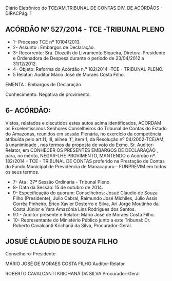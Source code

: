 Diário Eletrônico do TCE/AM,TRIBUNAL DE CONTAS DIV. DE ACÓRDÃOS - DIRACPág. 1

## ACÓRDÃO Nº 527/2014 - TCE -TRIBUNAL PLENO

- 1- Processo TCE nº 10104/2013.
- 2- Assunto : Embargos de Declaração.
- 3- Recorrente: Sra. Diozeth do Livramento Siqueira, Diretora-Presidente e Ordenadora de Despesa durante o período de 23/04/2012 a 31/12/2012.
- 4- Objeto: Reforma do Acórdão n.º 182/2014 -TCE - TRIBUNAL PLENO.
- 5 Relator: Auditor Mário José de Moraes Costa Filho.

EMENTA : Embargos de Declaração.

Conhecimento. Negativa de provimento.

## 6- ACÓRDÃO:

Vistos, relatados e discutidos estes autos acima identificados, ACORDAM os Excelentíssimos  Senhores Conselheiros  do  Tribunal  de  Contas  do  Estado  do  Amazonas, reunidos em sessão Plenária, no exercício da competência atribuída pelo art.11, III, alínea 'f',  item  1,  da  Resolução nº 04/2002-TCE/AM, à unanimidade ,  nos  termos  da proposta de voto  do  Exmo.  Sr.  Auditor-Relator,    em CONHECER OS PRESENTES EMBARGOS DE DECLARAÇÃO , para, no mérito, NEGAR-LHE PROVIMENTO,  MANTENDO o Acórdão nº. 182/2014  -  TCE  -  TRIBUNAL  DE  CONTAS  proferido  na  Prestação  de  Contas  do  Fundo Municipal de Previdência de Manacapuru - FUNPREVIM em todos os seus termos.

- 7- Ata : 37ª Sessão Ordinária - Tribunal Pleno.
- 8- Data da Sessão: 15 de outubro de 2014.
- 9- Especificação do quorum: Conselheiros: Josué Cláudio de Souza Filho (Presidente), Julio Cabral, Raimundo José Michiles,  Júlio Assis Corrêa Pinheiro, Érico Xavier Desterro e Silva, Ari Jorge Moutinho da Costa Júnior e Yara Amazônia Lins Rodrigues dos Santos.
- 9.1 - Auditor presente e Relator: Mário José de Moraes Costa Filho.
- 10- Representante do Ministério Público junto a este Tribunal: Dr. Roberto Cavalcanti Krichanã da Silva, Procurador-Geral.

## JOSUÉ CLÁUDIO DE SOUZA FILHO

Conselheiro-Presidente

MÁRIO JOSÉ DE MORAES COSTA FILHO Auditor-Relator

ROBERTO CAVALCANTI KRICHANÃ DA SILVA Procurador-Geral